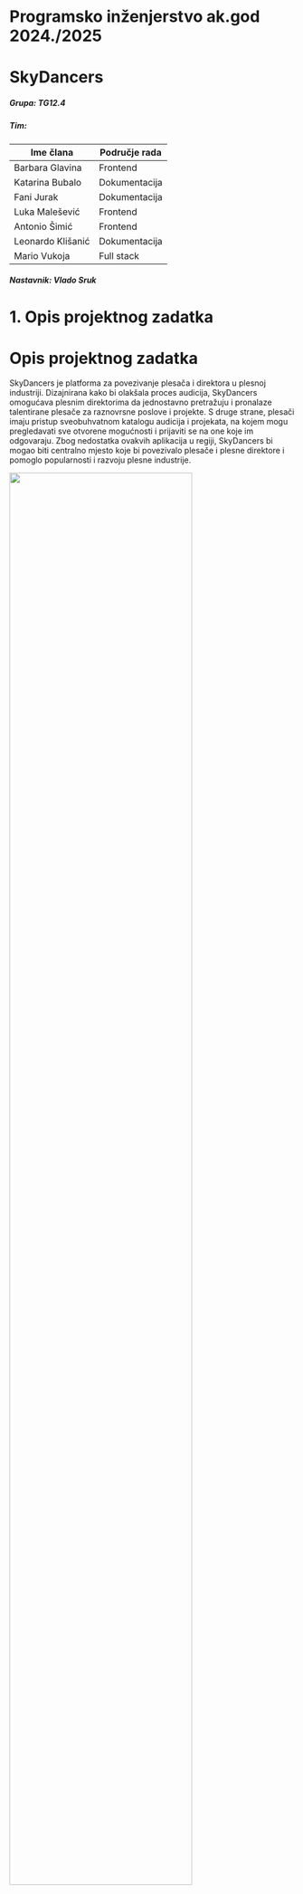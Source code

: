 # Programsko inženjerstvo ak.god 2024./2025
# SkyDancers
##### Grupa: TG12.4

##### Tim: 
| Ime člana | Područje rada | 
|----------|----------|
| Barbara Glavina | Frontend | 
| Katarina Bubalo | Dokumentacija | 
| Fani Jurak | Dokumentacija | 
| Luka Malešević | Frontend | 
| Antonio Šimić | Frontend | 
| Leonardo Klišanić | Dokumentacija | 
| Mario Vukoja | Full stack | 

##### Nastavnik: Vlado Sruk

# 1. Opis projektnog zadatka

# Opis projektnog zadatka
SkyDancers je platforma za povezivanje plesača i direktora u plesnoj industriji. Dizajnirana kako bi olakšala proces audicija, SkyDancers omogućava plesnim direktorima da jednostavno pretražuju i pronalaze talentirane plesače za raznovrsne poslove i projekte. S druge strane, plesači imaju pristup sveobuhvatnom katalogu audicija i projekata, na kojem mogu pregledavati sve otvorene mogućnosti i prijaviti se na one koje im odgovaraju. Zbog nedostatka ovakvih aplikacija u regiji, SkyDancers bi mogao biti centralno mjesto koje bi povezivalo plesače i plesne direktore i pomoglo popularnosti i razvoju plesne industrije.

<img src="https://github.com/mvukoja/SkyDancers/wiki/images/skydancers_main.png" width=80%>

## Korisnici u aplikaciji
Kao što je navedeno, korisnici u aplikaciji su:
* Plesači
  * Imaju svoje javne profile na koji mogu postaviti vlastiti portfolio koji uključuje slike ili snimke svojih nastupa. Na profilu, plesači također mogu postaviti oznake vrsta plesa u kojima su iskusni (npr. tango, valcer, jazz, breakdance…), te postaviti osnovne informacije: lokacija (grad, država), dob i spol. 
  * Mogu pretraživati objavljene audicije po filtrima: vrijeme, plaća, lokacija, vrsta plesa.
  * Mogu se prijaviti na odabranu audiciju.
* Plesni direktori
  * Na platformi objavljuju audicije. 
  * Imaju javne profile s portfolijom snimki i slika svojih projekata i poslova.
  * Mogu koristiti tražilicu za pretraživanje plesača korištenjem različitih filtera poput dobi, spola i vrsti plesa.
* Administratori
  * Postavljaju cijenu članstva, te upravljaju korisnicima.

## Korištenje platforme
Za korištenje platforme potrebno je registrirati se kao plesač ili plesni direktor. Plesači koriste aplikaciju besplatno, dok plesni direktori plaćaju godišnju članarinu za korištenje platforme što mogu napraviti plaćanjem kreditnim karticama korištenjem vanjskog servisa.

Korištenje SkyDancers platforme je jednostavno. Plesači započinju tako što kreiraju svoj profil, gdje mogu unijeti sve relevantne informacije o sebi – uključujući plesni stil, razinu iskustva, specifične vještine, videozapise i slike koji prikazuju njihov talent i audicije na kojima su nastupali. Platforma također omogućava plesačima da navedu svoje preferencije za projekte, područja i lokacije na kojima žele raditi i vrste angažmana koji ih najviše zanimaju. Kada profil bude postavljen, plesači mogu pregledavati otvorene audicije i projekte pomoću filtera, kao što su stil plesa, lokacija ili vrsta angažmana. Plesači se na audicije prijavljuju direktno putem platforme, čime njihova prijava odmah postaje dostupna odgovarajućim plesnim direktorima. Korištenje platforme za plesače je besplatno.

Plesni direktori započinju korištenje platforme kreiranjem projektnog opisa za angažman ili audiciju koju nude. U okviru projektnog opisa, direktori mogu specificirati detalje poput zahtijevanih plesnih stilova, tehničkih vještina, nivoa iskustva, trajanja projekta i lokacije. Nakon što se oglas objavi, plesači se mogu prijavljivati, a direktor ima pregledan prikaz svih prijava i profila plesača koji su pokazali interes. Direktori također imaju mogućnost korištenja dodatnih filtera i pretraživača kako bi pronašli plesače koji najviše odgovaraju specifičnim potrebama projekta. Korištenje platforme za plesne direktore bi se plaćalo godišnjom članarinom.

## Komunikacija između korisnika
U platformi je omogućena opcija komunikacije između svih korisnika. Plesači se mogu javljati drugim plesačima putem razmjene poruka (čavrljanjem). 
Plesači i direktori, mogu putem platforme komunicirati i dogovoriti detalje audicija, eventualnih proba ili daljnjih koraka u procesu zapošljavanja. SkyDancers time olakšava i ubrzava sve faze od prvotne prijave do konačnog nastupa, čineći cjelokupan proces jednostavnijim i bržim za sve uključene. Plesni direktori mogu također plesačima direktno slati ponude za poslove (neovisno o audicijama).

## Opseg projekta
* Osnovna funkcionalnost platforme
  * Registracija i prijava korisnika
    * Korisnici se mogu registrirati koristeći google račun.
    * Autentifikacija i sigurnost korisničkih računa.
  * Profili
    * Plesači imaju mogućnost unosa osobnih podataka, iskustva, plesnih stilova, vještina, video i foto sadržaja.
    * Plesni direktori imaju mogućnost unosa osobnih podataka, te projekata i audicija na kojima su sudjelovali.
    * Administratori imaju mogućnost upravljanja profilima primjerice brisanje ili sakrivanje.
  * Kreiranje audicija
    * Plesni direktori mogu objavljivati nove audicije ili projekte s detaljnim opisima i preferencama.
  * Pretraživanje audicija
    * Plesači mogu pretraživati audicije koristeći različite filtere poput stila plesa, razine iskustva, lokacije.
  * Komunikacija
    * Svaki korisnik imaj mogućnost komuniciranja sa svim ostalim korisnicima.
* Napredne funkcionalnosti platforme
  * Servis za plaćanje
    * Platforma će integrirati vanjski servis za plaćanje.
  * Servis za prijavu i registraciju
    * Platforma će integrirati vanjski servis za registraciju i prijavu korisnika. 

## Slična rješenja
Jedno slično rješenje je aplikacija DancePlug u kojoj korisnici mogu isto objavljivati audicije i prijavljivati se na njih.
Sličnosti:
* DancePlug aplikacije i naše su to što korisnici mogu objavljivati audicije i prijavljivati se na njih.
* Aplikacija ima mogućnost pretplate.

Razlike:
* Bilo koji neregistrirani korisnik može objaviti audiciju sa svim potrebnim podacima.
* Aplikacija nudi online tečajeve plesa.
* Korisnici koji se hoće prijaviti imaju sedam dana besplatnog korištenja aplikacije, a zatim moraju odabrati neku od opcija plaćanja.
* Aplikacija nema implementiranu komunikaciju između korisnika, nego se korisnici javljaju na kontakt ostavljen u opisu audicije.
* Aplikacija ima novosti i članke.

<div id="dancePlug" width="100%" style="display: flex; justify-content:center;">
    <img src="https://github.com/mvukoja/SkyDancers/wiki/images/dancePlug_example1.png" alt="dancePlug image example 1" width="40%" style="display: inline; margin-right: 40px">
    <img src="https://github.com/mvukoja/SkyDancers/wiki/images/dancePlug_example2.png" alt="dancePlug image example 2" width="40%" style="display: inline">
</div>

## Moguće nadogradnje
* "Native" aplikacija
  * Platforma bi se mogla postaviti i na mobilne uređaje, te bi bila još dostupnija korisnicima.
* Edukativni sadržaj
  * Platforma bi se mogla proširiti edukativni sadržajem na kojem bi se moglo učiti plesati. Jedan dio sadržaja bi mogao biti besplatan da korisnici vide sviđa li im se sadržaj, a onda bi dio sadržaja bio na plaćanje ako se korisnicima sadržaj svidi.
* Mentorstvo i privatni treninzi
  * Aplikacija bi mogla dodati još jednu vrstu korisnika "mentor" ili proširiti mogućnost plesača. Mentor bi mogao organizirati privatne treninge uživo ili online. Mentor bi također mogao davati savjete za razvoj plesača.

# 2. Analiza zahtjeva

# Funkcionalni zahtjevi

| ID zahtjeva | Opis                                                                                                                                                                        | Prioritet | Izvor                          | Kriteriji prihvaćanja                                                                           |
| ----------- | --------------------------------------------------------------------------------------------------------------------------------------------------------------------------- | --------- | ------------------------------ | ----------------------------------------------------------------------------------------------- |
| F-1         | Aplikacija omogućuje registraciju korisnika kao plesača ili plesnih direktora                                                                                               | Visok     | Zahtjev dionika                | Korisnik se može registrirati e-mailom, primiti e-mail za potvrdu i uspješno se prijaviti.      |
| F-2         | Prilikom registracije, plesači se registriraju besplatno, a plesni direktori uz plaćanje godišnje članarine nakon ispunjavanja osobnih podataka                             | Srednji   | Zahtjev dionika                | Plesni direktori mogu preko servisa za plaćanje platiti članarinu.                              |
| F-2.1       | Aplikacija omogućuje plaćanje članarine plesnim direktorima putem vanjskog servisa za plaćanje                                                                              | Srednji   | Postojeći sustav               | Plesni direktori mogu dobiti potvrdu o plaćanju.                                                |
| F-3         | Aplikacija omogućuje plesnim direktorima objavljivanje audicija, s detaljima poput vremena, lokacije, opisa posla, vrsta traženih plesača, broja otvorenih pozicija i plaće | Visok     | Dokument zahtjeva              | Plesni direktori mogu ispuniti formu sa svim navedenim uvjetima.                                |
| F-4         | Plesni direktori moraju moći pretraživati plesače koristeći filtre poput dobi, spola, vrste plesa.                                                                          | Visok     | Povratne informacije korisnika | Plesni direktori pomoću filtera vide odgovarajuće plesače koji zadovoljavaju uvjete.            |
| F-5         | Plesači moraju moći pretraživati dostupne audicije pomoću filtara kao što su vrijeme, plaća, lokacija i vrsta plesa.                                                        | Srednji   | Dokument zahtjeva              | Plesači pomoću filtera vide odgovarajuće audicije koje zadovoljavaju uvjete.                    |
| F-6         | Plesači moraju moći prijaviti se na odabrane audicije izravno putem aplikacije.                                                                                             | Visok     | Dokument zahtjeva              | Plesači mogu pogledati jesu li uspješno prijavljeni na audiciju.                                |
| F-7         | Plesači moraju moći kreirati javni profil s osnovnim podacima (ime, prezime, lokacija, dob, spol, vještine) te portfolio koji uključuje slike ili snimke nastupa           | Visok     | Dokument zahtjeva              | Plesači mogu vidjeti podatke na svome profilu.                                                  |
| F-8         | Plesni direktori moraju moći kreirati javni profil s osnovnim podacima (ime, prezime, adresa, kontakt informacije) te portfolio svojih projekata i poslova.                 | Visok     | Dokument zahtjeva              | Plesni direktori mogu vidjeti podatke na svome profilu.                                         |
| F-9         | Plesni direktori moraju imati mogućnost slanja izravnih ponuda za poslove plesačima, neovisno o audicijama.                                                                 | Srednji   | Dokument zahtjeva              | Plesači primaju ponudu na svojoj aplikaciji, dok plesni direktori vide potvrdu o primitku.      |
| F-10        | Aplikacija mora integrirati postojeći sustav za razmjenu poruka (npr. FreeChat) kako bi omogućila komunikaciju među korisnicima.                                            | Visok     | Dokument zahtjeva              | Korisnici vide poruke koje su poslali ili koje su primili.                                      |
| F-10.1      | Aplikacija mora omogućiti plesačima razmjenu poruka (čavrljanje) za komunikaciju.                                                                                           | Visok     | Zahtjev dionika                | Plesači vide poruke koje su poslali ili koje su im poslane.                                     |
| F-10.2      | Aplikacija mora omogućiti plesačima javljanje plesnim direktorima preko poruka za više informacija o audiciji                                                               | Visok     | Dokument zahtjeva              | Plesači vide poruke koje su poslali.                                                            |
| F-11        | Plesači moraju imati mogućnost postaviti svoj profil kao "neaktivan" na određeno razdoblje, tijekom kojeg drugi korisnici ne mogu komunicirati s njima.                     | Srednji   | Dokument zahtjeva              | Plesači primaju obavijest koja potvrđuje da neće više primati poruke od drugih korisnika.       |
| F-12        | Administratori sustava moraju imati mogućnost upravljanja korisničkim profilima plesača i plesnih direktora.                                                                | Visok     | Dokument zahtjeva              | Administratori mogu raditi određene akcije na korisničkim profilima (brisanje, uređivanje, ...) |
| F-13        | Administratori moraju moći postaviti iznos godišnje članarine za plesne direktore.                                                                                          | Srednji   | Dokument zahtjeva              | Administratori dobivaju potvrdu o promjeni ili postavljanju članarine.                          |
| F-14        | Svaka audicija mora jasno prikazivati rok prijave za plesače, koji mora biti vidljiv na stranici audicije.                                                                  | Visok     | Dokument zahtjeva              | Korisnici koji kliknu na audiciju mogu vidjeti sve detalje o audiciji.                          |
| F-15        | Plesni direktori moraju imati mogućnost pregledavanja statistika prijava na audicije, uključujući broj prijavljenih plesača, vrste plesa i status prijava.                  | Srednji   | Dokument zahtjeva              | Plesni direktori dobivaju vizualnu reprezentaciju statistika.                                    |
| F-16        | Aplikacija mora omogućiti slanje notifikacija plesačima o novim audicijama na temelju njihovih preferencija (filtri poput vrste plesa, lokacije).                           | Niski     | Dokument zahtjeva              | Plesači dobivaju periodične prijedloge o novim audicijama.                                      |
| F-17        | Aplikacija mora omogućiti korisnicima promjenu lozinke i oporavak lozinke putem e-mail adrese.                                                                              | Visok     | Povratne informacije korisnika | Korisnik na e-mail prima link za promjenu lozinke i može ju promijeniti.                        |
| F-18        | Aplikacija mora omogućiti plesnim direktorima arhiviranje starih audicija i pregled arhiviranih podataka.                                                                   | Srednji   | Dokument zahtjeva              | Plesni direktori mogu u povijesti vidjeti održane audicije i podatke.                           |
| F-19        | Aplikacija mora omogućiti korisnicima upravljanje svojim profilom, uključujući promjenu osnovnih podataka, dodavanje portfolia i ažuriranje statusa (aktivan/neaktivan).    | Visok     | Dokument zahtjeva              | Korisnik može promijeniti podatke o sebi.                                                       |

<br>

# Ostali zahtjevi
| ID zahtjeva | Opis                                                                                                                                                      | Prioritet |
| ----------- | --------------------------------------------------------------------------------------------------------------------------------------------------------- | --------- |
| NF-1        | Aplikacija mora osigurati da su svi podaci korisnika zaštićeni.                                                                                           | Visok     |
| NF-2        | Aplikacija mora biti optimizirana kako bi podržala istovremeni rad par tisuća korisnika bez smanjenja performansi (čekanja na odgovor više od 1 sekunde). | Visok     |
| NF-2.1      | Aplikacija mora biti skalabilna kako bi podržala rast baze korisnika i broj audicija bez utjecaja na stabilnost sustava (preko 1000 korisnika).           | Srednji   |
| NF-3        | Aplikacija mora biti u potpunosti responzivna i funkcionalna na različitim uređajima.                                                                       | Visok     |

<br>

# Dionici
> 1. Plesni direktori
> 2. Plesači
> 3. Administratori
> 4. Razvojni tim

Aktori i njihovi funkcionalni zahtjevi:
* Plesni direktor (sudionik) može:
    * registrirati se u aplikaciju (F-1)
    * platiti godišnju članarinu (F-2) 
      * koristiti vanjski servis za plaćanje(F-2.1) 
    * objavljivati audicije (F-3)  
    * pretraživati plesače pomoću filtara (F-4)
    * kreirati javni profil s osnovnim podacima (F-8)
    * slati izravne ponude plesačima (F-9)
    * razmjenjivati poruke s plesačima (F-10.2)
    * pregledavati statistike prijava na audicije (F-15)
    * promijeniti lozinku (F-17)
    * arhiviranje i pregled starih audicija (F-18)
    * upravljati svojim profilom (F-19)

* Plesač (sudionik) može:
    * registrirati se u aplikaciju (F-1)
    * besplatno koristiti aplikaciju (F-2)
    * pretraživati audicije pomoću filtara (F-5)
    * prijaviti se na određene audicije (F-6)
    * kreirati javni profil s osnovnim podacima (F-7)
    * razmjenjivati poruke s ostalim korisnicima (F-10)
      * razmjenjivati poruke s drugim plesačima (F-10.1)
      * javiti se plesnim direktorima za informacije o audiciji (F-10.2)
    * postaviti profil kao neaktivan (F-11)
    * primati notifikacije o novim audicijama (F-16)
    * promijeniti lozinku (F-17)
    * upravljati svojim profilom (F-19)

* Administrator (inicijator) može:
  * upravljati korisničkim profilima (F-12)
  * postaviti iznos godišnje članarine plesnim direktorima (F-13)

# 3. Specifikacija zahtjeva sustava

# Obrasci uporabe

## Opis obrazaca uporabe

### UC 1 - Registracija korisnika
* Glavni sudionik: Neprijavljeni korisnik
* Cilj: stvoriti korisnički račun
* Sudionici: Baza podataka
* Preduvjet: ako je odabrana izrada računa za plesnog direktora, plaćanje godišnje članarine
* Opis osnovnog tijeka:

> 1. Korisnik odabire opciju za registraciju
> 2. Odabir plesnog direktora ili plesača (F-1)
> 3. Korisnik unosi potrebne korisničke podatke (F-2, F-7, F-8)
> 4. Korisnik je uspješno registriran

* Opis mogućih odstupanja:
> 3. Odabir postojećeg korisničkog imena i/ili e-maila, unos korisničkog podatka u nedozvoljenom formatu ili unos neispravnog e-maila - sustav obavještava korisnika o neuspješnoj registraciji i vraća ga na stranicu za registraciju, gdje korisnik mijenja potrebne podatke ili odustaje od registracije
> 3. Odabran plesni direktor, a nije plaćena godišnja članarina - sustav obavještava korisnika o neuspješnoj registraciji i vraća ga na stranicu za plaćanje članarine


### UC 2 - Prijava korisnika
* Glavni sudionik: Neprijavljeni korisnik
* Cilj: Prijava u sustav
* Sudionici: Baza podataka
* Preduvjet: Registracija korisnika
* Opis osnovnog tijeka:

> 1. Korisnik odabire opciju za prijavu u sustav
> 2. Korisnik unosi korisničko ime i lozinku
> 3. Korisnik se uspješno prijavljuje i dobiva pristup sustavu

* Opis mogućih odstupanja:
> 2. Neispravno korisničko ime i/ili lozinka - sustav obavještava korisnika o neuspješnoj prijavi, korisnik ponovo unosi podatke (ako je samo lozinka kriva moguć njen oporavak putem e-mail adrese) ili odustaje od prijave

### UC 3 - Plaćanje godišnje članarine za plesne direktore
* Glavni sudionik: Neprijavljeni korisnik
* Cilj: Prijava u sustav
* Sudionici: Baza podataka, Vanjski servis za plaćanje 
* Preduvjet: Odabrana opcija plesnog direktora i ispunjen obrazac za registraciju
* Opis osnovnog tijeka:

> 1. Korisnik preusmjeren na stranicu vanjskog servisa za plaćanje (F-2.1)
> 2. Korisnik uspješno platio

* Opis mogućih odstupanja:
> 2. Neispravna uplata  - vraćanje na stranicu vanjskog servisa ili odustajanje od uplate

### UC 4 - Objava audicije
* Glavni sudionik: Plesni direktor
* Cilj: Objava nove audicije s detaljima poput vremena, lokacije, opisa posla, vrsta traženih plesača, broja otvorenih pozicija i plaće
* Sudionici: Baza podataka
* Preduvjet: -
* Opis osnovnog tijeka:

> 1. Plesni direktor odabire opciju za objavu nove audicije
> 2. Plesni direktor unosi sve podatke o audiciji u obrascu (F-3, F-14)
> 3. Uspješno objavljena audicija

* Opis mogućih odstupanja:
> 2. Neispravno uneseni podaci/nije unesen rok prijave za plesače - ponovno unošenje podataka ili odustajanje

### UC 5 - Pretraživanje plesača
* Glavni sudionik: Plesni direktor
* Cilj: Pretraživanje plesača koristeći filtre poput dobi, spola, vrste plesa
* Sudionici: Baza podataka
* Preduvjet: -
* Opis osnovnog tijeka:

> 1. Plesni direktor odabire opciju za pretraživanje plesača
> 2. Plesni direktor unosi filtre prema kojima želi pretraživati (F-4)
> 3. Sustav mu vraća listu plesača koji zadovoljavaju kriterije

### UC 6 - Pretraživanje dostupnih audicija
* Glavni sudionik: Plesač
* Cilj: Pretraživanje dostupnih audicija koristeći filtre poput vrijeme, plaća, lokacija i vrsta plesa
* Sudionici: Baza podataka
* Preduvjet: -
* Opis osnovnog tijeka:

> 1. Plesač odabire opciju za pretraživanje dostupnih audicija
> 2. Plesač unosi filtre prema kojima želi pretraživati
> 3. Sustav mu vraća listu dostupnih audicija koji zadovoljavaju kriterije

### UC 7 - Izravna prijava na audicije
* Glavni sudionik: Plesač
* Cilj: Prijava na odabrane audicije izravno putem aplikacije
* Sudionici: Baza podataka
* Preduvjet: -
* Opis osnovnog tijeka:

> 1. Plesač odabire audiciju
> 2. Plesač odabire opciju za prijavu na odabranu audiciju (F-6)
> 3. Sustav mu vraća poruku o uspješnoj prijavi

### UC 8 - Slanje poruka
* Glavni sudionik: Plesač/Plesni direktor
* Cilj: Poslati poruku pomoću postojećeg sustava za razmjenu poruka
* Sudionici: Baza podataka, FreeChat
* Preduvjet: -
* Opis osnovnog tijeka:

> 1. Korisnik odabire osobu kojoj želi poslati poruku
> 2. Korisnik napiše sadržaj poruke te stisne gumb za slanje
> 3. Sustav tu poruku prosljeđuje vanjskom sustavu za razmjenu poruka koji ju prosljeđuje primatelju poruke (F-10)
> 4. Korisnik vidi poruku koju je poslao 

### UC 9 - Primanje poruka
* Glavni sudionik: Plesač/Plesni direktor
* Cilj: Primiti poruku pomoću postojećeg sustava za razmjenu poruka (F-10)
* Sudionici: Baza podataka, FreeChat
* Preduvjet: -
* Opis osnovnog tijeka:

> 1. Korisnik dobiva obavijest o primljenoj poruci te ju može pregledati



### UC 10 - Upravljanje korisničkim profilima
* Glavni sudionik: Administrator
* Cilj: Administratori mogu raditi određene akcije na profilima plesača i plesnih direktora (brisanje, sakrivanje, ...)
* Sudionici: Baza podataka
* Preduvjet: -
* Opis osnovnog tijeka:

> 1. Administrator odabire opciju za uređivanje korisničkih profila
> 2. Administratoru je omogućeno uređivanje korisničkih profila

### UC 11 - Promjena iznosa godišnje članarine
* Glavni sudionik: Administrator
* Cilj: Postavljanje iznosa godišnje članarine za plesne direktore
* Sudionici: Baza podataka
* Preduvjet: -
* Opis osnovnog tijeka:

> 1. Administrator odabire opciju za uređivanje iznosa godišnje članarine
> 2. Administrator odabir novi iznos
> 3. Administrator dobiva potvrdu o promjeni ili postavljanju članarine (F-13)

### UC 12 - Pregledavanje statistika
* Glavni sudionik: Plesni direktor
* Cilj: Plesni direktori imaju mogućnost pregledavanja statistika prijava na audicije, uključujući broj prijavljenih plesača, vrste plesa i status prijava
* Sudionici: Baza podataka
* Preduvjet: -
* Opis osnovnog tijeka:

> 1. Plesni direktor odabire opciju za pregled statistika
> 2. Plesni direktor dobiva vizualno reprezentaciju statistika (F-15)

### UC 13 - Slanje obavijesti plesačima o novim audicijama
* Glavni sudionik: Plesač
* Cilj: Aplikacija šalje notifikacije plesačima o novim audicijama na temelju njihovih preferencija (filtri poput vrste plesa, lokacije)
* Sudionici: Baza podataka
* Preduvjet: -
* Opis osnovnog tijeka:

> 1. Sustav šalje plesaču obavijest o novim audicijama (F-16)

### UC 14 - Oporavak lozinke putem e-mail adrese
* Glavni sudionik: Neprijavljeni korisnik
* Cilj: 
* Sudionici: Baza podataka
* Preduvjet: -
* Opis osnovnog tijeka: 

> 1. Korisnik odabire opciju za oporavak lozinke
> 2. Korisnik upisuje e-mail adresu
> 3. Sustav šalje lozinku na e-mail adresu (F-17)

### UC 15 - Pregled arhiviranih audicija
* Glavni sudionik: Plesni direktor
* Cilj: Plesni direktori mogu u povijesti vidjeti održane audicije i podatke
* Sudionici: Baza podataka
* Preduvjet: -
* Opis osnovnog tijeka: 

> 1. Plesni direktor odabire opciju za pregled arhiviranih audicija
> 2. Sustav omogućuje plesnom direktoru pregled arhive audicija

### UC 16 - Upravljanje profilom i uređivanje podataka
* Glavni sudionik: Plesač/Plesni direktor
* Cilj: Omogućiti upravljanje profilom, uključujući promjenu osobnih podataka, dodavanje portfolia i ažuriranje statusa (aktivan/neaktivan)
* Sudionici: Baza podataka
* Preduvjet: -
* Opis osnovnog tijeka:

> 1. Korisnik odabire opciju za uređivanje profila
> 2. Korisnik radi promjene u postavkama profila i podacima
> 3. Korisnik pohranjuje promjene (F-11, F-19)

<br>

## 1. Visokorazinski dijagram obrazaca uporabe cijelog sustava

**Visokorazinski dijagram cijelokupnog sustava**
![](https://github.com/mvukoja/SkyDancers/raw/astah/Sve%20funcionalnosti.png)

<br>

## 2. dijagram obrazaca uporabe za ključne funkcionalnosti

**Dijagram obrazaca uporabe za prijavu i registraciju korisnika u sustav**
![](https://github.com/mvukoja/SkyDancers/raw/astah/Prijava%20i%20registracija%20korisnika.png)

<br>

## 3. dijagram obrazaca uporabe za korisničke role
 **Dijagram obrazaca uporabe za plesača**

![](https://github.com/mvukoja/SkyDancers/raw/astah/Funkcionalnosti%20plesa%C4%8Da.png)

<br>

 **Dijagram obrazaca uporabe za plesnog direktora**

![](https://github.com/mvukoja/SkyDancers/raw/astah/Funkcionalnosti%20plesnih%20direktora.png)

<br>

**Dijagram obrazaca uporabe za administratora**

![](https://github.com/mvukoja/SkyDancers/raw/astah/Funkcionalnosti%20admina.png)

<br>

## 4. dijagram obrazaca uporabe za osnovne poslovne procese

![](https://github.com/mvukoja/SkyDancers/raw/astah/Osnovni%20poslovni%20procesi.png)

<br>

## 5. dijagram obrazaca uporabe za kritične sustave i integracije

![](https://github.com/mvukoja/SkyDancers/raw/astah/Razmjena%20poruka%20pomo%C4%87u%20vanjskog%20servisa.png)

<br>


# Sekvencijski dijagrami

**UC1, UC2 Prijava i registracija korisnika u sustav**

![](https://github.com/mvukoja/SkyDancers/raw/astah/prijavaIreg.png)
Ako je odabrana prijava, korisnik unosi svoje podatke (korisničko ime i lozinku) te pritišće gumb za prijavu. Taj zahtjev obrađuje server web aplikacije, tako da šalje zahtjev prema bazi podataka. Ako je baza podataka našla odgovarajućeg korisnika odobrava mu prijavu, inače ispisuje poruku o nepostojećem korisniku.
Ako je odabrana registracija, korisnik unosi korisničko ime, lozinku i osobne podatke. Radi se validaciju te provjera postoji li već taj profil, ako je sve u redu korisnik se registrira te podaci spremaju u bazu.

**UC6, UC7 Pretraživanje audicija pomoću filtera i izravna prijava na audiciju**
![](https://github.com/mvukoja/SkyDancers/raw/astah/Pretra%C5%BEivanjeIPrijava.png)
Korisnik(plesač) unosi filtere prema kojim želi pretražiti audicije. Web aplikacija od baze traži sve audicije pa ih filtrira prema zahtjevu korisnika te prikazuje. Korisnik se može izravno prijaviti, prijava se sprema u bazu.

**UC8 Slanje poruka**
![](https://github.com/mvukoja/SkyDancers/raw/astah/sekSlanjePoruka.png)
Korisnik šalje zahtjev za slanjem poruke i njen sadržaj. Web aplikacija taj zahtjev prosljeđuje vanjskom servisu (FreeChat) koji ga obrađuje i vraća aplikaciji potvrdu da je poruka poslana. U slučaju greške pri obradi, korisniku se ispisuje poruka o grešci.

**UC4 Objava audicije**
![](https://github.com/mvukoja/SkyDancers/raw/astah/sekObjavaAudicije.png)
Korisnik(plesni direktor) ispunjava obrazac sa svim detaljima audicije, oni se validiraju te ako su ispravni pohranjuju u bazu podataka i objavljuju. U slučaju neispravnosti podataka ispisuje se poruka o grešci.

<br>

# Provjera uključenosti ključnih funkcionalnosti u obrasce uporabe

| ID obrasca | Naziv obrasca                                   | Funkcionalni zahtjevi koje obuhvaća |
| ---------- | ----------------------------------------------- | ----------------------------------- |
| UC1        | Registracija korisnika                          | F-1, F-2, F-7, F-8                  |
| UC2        | Prijava korisnika                               | F-1                                 |
| UC3        | Plaćanje godišnje članarine za plesne direktore | F-2.1                               |
| UC4        | Objava audicije                                 | F-3, F-14                           |
| UC5        | Pretraživanje plesača                           | F-4                                 |
| UC6        | Pretraživanje dostupnih audicija                | F-5                                 |
| UC7        | Izravna prijava na audicije                     | F-6                                 |
| UC8        | Slanje poruka                                   | F-10, F-9                           |
| UC9        | Primanje poruka                                 | F-10                                |
| UC10       | Upravljanje korisničkim profilima               | F-12                                |
| UC11       | Promjena iznosa godišnje članarine              | F-13                                |
| UC12       | Pregledavanje statistika                        | F-15                                |
| UC13       | Slanje obavijesti plesačima o novim audicijama  | F-16                                |
| UC14       | Oporavak lozinke putem e-mail adrese            | F-17                                |
| UC15       | Pregled arhiviranih audicija                    | F-18                                |
| UC16       | Upravljanje profilom i uređivanje podataka      | F-11, F-19                          |

# 4. Arhitektura i dizajn sustava

# Arhitektura sustava
## Opis arhitekture
### Stil arhitekture
Stil arhitekture kojeg će aplikacija slijediti je klijent-poslužitelj. Zbog jednostavnosti aplikacije je ovaj stil najprikladniji. Tim odabirom smo također osigurali da će nam testiranje aplikacije biti jednostavnije nego da smo se odlučili za neku kompliciraniji stil arhitekture. Testiranje aplikacije je vrlo bitna komponenta koja može znatno ubrzati razvoj. Također aplikacija ne treba biti jako skalabilna zbog toga što nije za širu javnost, nego za plesače i plesne direktore.

### Podsustavi

* Frontend
  * **Web preglednik** je softverski alat koji omogućuje korisnicima pristup i pregledavanje sadržaja na internetu. On prevodi kodove (HTML, CSS, JavaScript) i prikazuje stranicu u razumljivom i preglednom obliku. Kada korisnik zatraži web stranicu, preglednik prikupi datoteke sa odredišnog servera kojemu je poslao zahtjev. Web preglednici postoje na raznim uređajima (računala, tableti, mobiteli, pametni televizori, ...).

  * Za klijentski dio aplikacije (frontend) koristimo React.js. React.js je JavaScript biblioteka za izradu web aplikacija. Jedan je od najpopularnijih alata za izgradnju modernih web aplikacija te idealan za projekte koji zahtijevaju dinamičnost, responzivnost i visoku interaktivnost. Pomoću React.js-a ćemo dobiti dinamično i responzivno korisničko sučelje koje će olakšati i ubrzati razvoj u odnosu na pisanje direktno u JavaScriptu. Razvojno okruženje je Visual Studio Code.

* Backend
  * **Web poslužitelj** omogućava komunikaciju klijenta s aplikacijom. Za komunikaciju se najčešće koristi protokol HTTP i HTTPS. On dobiva zahtjeve od web preglednika, parsira ih i šalje podatke nazad u odgovarajućem formatu. Zbog velikog internetskog prometa koji u današnje vrijeme nije neobičan, poslužitelji moraju biti skalabilni i imati veliku propusnost da bi bili pouzdani i da bi podržavali korisničke zahtjeve.

  * **Web aplikacija** koristi se putem internetskog preglednika i radi na web poslužitelju, a ne na korisničkom računalu. Njima se pristupa online. Web aplikacija obrađuje zahtjeve i komunicira s bazom podataka te korisniku vraća odgovor u obliku HTML dokumenta i ostalih formata koje web preglednik prevodi.

  * Za serverski dio aplikacije (backend) koristimo programski jezik Java i Spring Boot programski okvir (framework). Spring Boot omogućava izradu lako održivih web aplikacija, bez kompleksnosti ručne konfiguracije koja se obično povezuje s Java projektima. Radno okruženje za backend je Eclipse IDE.

### Spremište podataka
**Baza podataka** je spremište za podatke od web aplikacije i jako važna komponenta sustava jer može čuvati vrlo osjetljive i bitne podatke i informacije. Koristi se za spremanje i dohvaćanje informacija iz web aplikacije. Baza mora biti otporna na greške, prekide i razne fizičke nepogode koje su neizbježne. Ovisno o važnosti informacija, za bazu se mora dobro odabrati razina tolerancije grešaka koje utječu na sigurnost i integritet podataka (RAID razine).

Za bazu podataka koristimo PostgreSQL s kojom ćemo komunicirati putem Klijent-Server modela. Baza će biti relacijskog tipa. PostgreSQL je globalno popularna tehnologija koju koriste velike i profitabilne kompanije (Apple, Reddit, Spotify, ...). Razvojno okruženje je PgAdmin.

### Mrežni protokoli
Za komunikaciju između podsustava koristimo HTTPS protokol kojim šaljemo HTML i JSON podatke.

### Sklopovskoprogramski zahtjevi
Aplikacija će biti napravljena za web preglednike, pa će je trebati uskladiti s većinom preglednika koje korisnici mogu koristiti. To znači da će morati raditi i na starijim verzijama preglednika bez problema prikazivanja elemenata i kompatibilnosti.

<br>

## Obrazloženje odabira arhitekture
* Kao što je već rečeno, odabrana je arhitektura klijent-poslužitelj zbog jednostavnosti. Klijent-poslužitelj arhitektura nam također pomaže u visokoj koheziji jer su glavne komponente jasno povezane. Tako smo osigurali da je struktura projekta pregledna i aplikacija jednostavna za testirati jer je to bitan aspekt razvoja. Drugi razlog je to što se na aplikaciju mogu nadodati nove mogućnosti i kasnije po potrebi se može promijeniti u neku kompleksniju i skalabilniju arhitekturu.

<br>

## Organizacija sustava na visokoj razini
* Klijent poslužitelj - Sloj koji vidi korisnik (frontend) komunicira sa slojem koji upravlja zahtjevima i podacima (backend i baza podataka).
* Baza podataka - Koristimo relacijsku bazu podataka i ona će imati informacije o korisnicima, audicijama i projektima.
* Grafičko sučelje - Platforma će biti napravljena za web preglednike, a s poslužiteljem će komunicirati pomoću HTTP protokola.

<br>

## Organizacija aplikacije
### Frontend
* Frontend sloj prenosi informacije između korisnika i backenda pomoću klijent-server arhitekture. On je također bitan jer je odgovoran za izgled i responzivnost aplikacije. Dizajn frontenda (UI) i korisničkog iskustva (UX) može značajno utjecati na uspjeh aplikacije. Zato je bitno da on bude lijep, jednostavan i intuitivan za korištenje.


### Backend
* Backend sloj aplikacije se brine o slanju i primanju podataka i zahtjeva od frontend sloja, te slanja i primanja podataka i upita od baze podataka. Bitno je da je backend sloj bude siguran i otporan na različite greške.

<br>

<img src="https://github.com/mvukoja/SkyDancers/wiki/images/client-server-architecture_edit.png" width=100%>

<br><br>

# Baza podataka

Za našu web stranicu koristit ćemo relacijsku bazu podataka PostgreSQL. Baza podataka sastoji se od relacija koje su definirane svojim imenom i skupom atributa. Zadaća baze podataka je brza i jednostavna pohrana, izmjena i dohvat podataka za daljnju obradu.
Baza podataka ove aplikacije sastoji se od sljedećih tablica:
* Users
* Usertype
* Dancer
* Director
* Admin
* Dance
* Dancer_dance
* Audition
* Audition_application
* Audition_dance
* Direct_offer
* Portfolio
* Portfolio_photos
* Portfolio_videos
* Payment
* Forgotpassword

<br>

## Opis tablica

### Users
* **Users** sadrži informacije o korisniku aplikacije. Sadrži atribute: age, confirmed, finishedoauth, id, usertype_id, contact, email, gender, location, name, oauth, password, surname, username. Svaki korisnik ima točno jedan id, i id pripada samo jednom korisniku aplikacije pa je ovaj entitet u vezi _One-to-One_ s entitetima dancer, director i admin. Veza između korisnika i portfolija je _One-to_many_ ostvaruje se preko user id-a, isto vrijedi i za vezu između korisnika i poruka jer svaki korisnik može primati i slati više poruka.

> | Atribut         | Tip podatka          | Opis varijable |
> | :-------------  |:---------------------|:-----          |
> | id  | INT	                 | Jedinstveni identifikator korisnika (primarni ključ) |
> | usertype_id| INT	         | Tip korisnika (strani ključ) |
> |  username | VARCHAR(255)          | Username korisnika, ne može biti NULL |
> | name          |VARCHAR(255)           | Ime korisnika |
> | surname	  |VARCHAR(255)           | Prezime korisnika |
> | email	          | VARCHAR(255)         | Email adresa korisnika (jedinstvena) |
> | password	  | VARCHAR(255)         | Lozinka korisnika |
> | oauth | VARCHAR(255)             | Prijava preko oautha |                 
> | finishedoauth | BOOLEAN | Je li autentifikacija završena |
> | location	  |VARCHAR(255)           | Lokacija korisnika |
> | gender          | VARCHAR(255)         | Spol korisnika |
> | age	  | INT         | Godine korisnika |
> | contact | VARCHAR(255)             | Kontakt korisnika|                 
> | confirmed | BOOLEAN | Potvrda preko emaila |

### Usertype
* **Usertype** sadrži atribute: user_id, type. Ovaj entitet je u vezi _One-to-Many_ s entitetom user koja se ostvaruje preko usertype_id što je strani ključ u tablici user i primarni ključ  u tablici usertype.

> | Atribut         | Tip podatka          | Opis varijable |
> | :-------------  |:---------------------|:-----          |
> | user_id	  | INT	                 | Jedinstveni identifikator tipa korisnika (primarni ključ) |
> | type      | VARCHAR(255)         | Naziv tipa korisnika ('plesač', 'plesni direktor', 'admin') |

### Dancer
* **Dancer** sadrži atribute: id, inactive, inactiveuntil. Ovaj entitet je u vezi _One-to-One_ s entitetom user i ona se ostvaruje preko stranog ključa id koji upućuje na primarni ključ id tablice user. U vezi  _Many-to-Many_ s entitetom dance jer svaki plesač može biti stručan u više plesova, a jedna vrsta plesa može pripadati više plesača. Ta veza se implementira kroz dancer_dance. Entitet je u vezi _One-to-Many_ s entitetom audition_application.

> | Atribut         | Tip podatka          | Opis varijable |
> | :-------------  |:---------------------|:-----          |
> | id	  | INT	                 | Jedinstveni identifikator plesača (primarni ključ i strani ključ) | 
> | inactive	  | BOOLREAN             | Status profila (aktivan/neaktivan) |
> | inactiveuntil    | DATE                 | Ako je profil neaktivan, do kada |



### Director
* **Director** sadrži atribute: id, post_br, paid, subscription. Entitet je u vezi _One-to-One_ s entitetom user koja se implementira preko stranog ključa id i upućuje na primarni ključ id u tablici user. U vezi _One-to-Many_ s entitetom audition i entitetom payment.

> | Atribut         | Tip podatka          | Opis varijable |
> | :-------------  |:---------------------|:-----          |
> | id	  | INT	                 | Jedinstveni identifikator plesnog direktora (primarni ključ i strani ključ) |
> | paid	  | BOOLEAN            | Je li članstvo plaćeno |
> | subscription	  | DATE            | Do kada je članstvo aktivno |


### Admin
* **Admin** sadrži atribute: id, subscriptionprice. Ovaj entitet je u vezi _One-to-One_ s entitetom user koja se implementira preko id-a tablice user.
> | Atribut           | Tip podatka | Opis varijable                           |
> | :---------------- | :---------- | :--------------------------------------- |
> | id                | INT         | Id admina, primarni ključ i strani ključ |
> | subscriptionprice | BIGINT      | Cijena članstva                          |

### Dance
* **Dance** sadrži atribute: id, name. Entitet je u vezi _Many-to-Many_ s entitetom dancer.

> | Atribut | Tip podatka  | Opis varijable                                         |
> | :------ | :----------- | :----------------------------------------------------- |
> | id      | INT          | Jedinstveni identifikator vrste plesa (primarni ključ) |
> | name    | VARCHAR(255) | Naziv vrste plesa                                      |

### Dancer_dance
* **Dancer_dance** sadrži atribute: dance_id, dancer_id. Entitet se koristi za vezu između dancer i dancer_dance, ima strani ključ dancer_id prema tablici dancer i strani ključ dance_id prema tablici dance.

> | Atribut   | Tip podatka | Opis varijable                                 |
> | :-------- | :---------- | :--------------------------------------------- |
> | dance_id  | INT         | Jedinstveni identifikator plesa (strani ključ) |
> | dancer_id | INT         | Identifikator plesača (strani ključ)           |


### Audition
* **Audition** sadrži atribute: id, user_id, datetime, location, description, positions, wage, deadline, archived, creation, subscribed. Entitet je u vezi _Many-to-One_ s entitetom director i ostvaruje se preko id te u vezi _One-to-Many_ s entitetom audition_application.

> | Atribut     | Tip podatka  | Opis varijable                                      |
> | :---------- | :----------- | :-------------------------------------------------- |
> | id          | INT          | Jedinstveni identifikator audicije (primarni ključ) |
> | user_id     | INT          | Identifikator korisnika (strani ključ)              |
> | datetime    | TIMESTAMP    | Datum i vrijeme audicije                            |
> | location    | VARCHAR(255) | Mjesto održavanja audicije                          |
> | description | VARCHAR(255) | Opis audicije                                       |
> | positions   | INT          | Broj otvorenih pozicija                             |
> | wage        | INT          | Plaća za poziciju                                   |
> | deadline    | TIMESTAMP    | Rok prijave na audiciju                             |
> | archived    | BOOLEAN      | Je li audicija arhivirana                           |
> | creation    | TIMESTAMP    | Vrijeme kreiranja audicije                          |
> | subscribed  | INT          | Broj zauzetih pozicija                              |

### Audition_application
* **Audition_application** sadrži atribute: audition_id, dancer_id, id, datetime, status. Entitet je u vezi _Many-to-One_ s entitetom dancer i entitetom audition. Veza s entitetom dancer se ostvaruje preko dancer_id, a s entitetom audition preko audition_id.

> | Atribut     | Tip podatka  | Opis varijable                                     |
> | :---------- | :----------- | :------------------------------------------------- |
> | audition_id | INT          | Identifikator audicije (strani ključ)              |
> | dancer_id   | INT          | Identifikator plesača (strani ključ)               |
> | id          | INT          | Jedinstveni identifikator prijave (primarni ključ) |
> | datetime    | TIMESTAMP    | Datum i vrijeme prijave na audiciju                |
> | status      | VARCHAR(255) | Status prijave                                     |

### Audition_dance
* **Audition_dance** sadrži atribute: audition_id, dance_id. Ovaj entitet je u vezi _Many-to-One_ s entitetom audition jer svaka audicija može imati više vrta plesa.
> | Atribut     | Tip podatka | Opis varijable                                    |
> | :---------- | :---------- | :------------------------------------------------ |
> | audition_id | INT         | Jedinstveni identifikator audicije (strani ključ) |
> | dance_id    | INT         | Identifikator plesa (strani ključ)                |

### Direct_offer
* **Direct_offer** sadrži atribute: dancer_id, director_id, id, message, created_at, state. Entitet je u vezi _Many-to-Many_ s entitetima dancer i director.
> | Atribut     | Tip podatka  | Opis varijable                                     |
> | :---------- | :----------- | :------------------------------------------------- |
> | dancer_id   | INT          | Jedinstveni identifikator plesača (strani ključ)   |
> | director_id | INT          | Jedinstveni identifikator direktora (strani ključ) |
> | id          | INT          | Jedinstveni identifikator poruke (primarni ključ)  |
> | message     | VARCHAR(255) | Sadržaj poruke, ne može biti NULL                  |
> | created_at  | TIMESTAMP    | Datum i vrijeme slanja poruke                      |
> | state       | VARCHAR(255) | Status poruke                                      |


### Portfolio
* **Portfolio** sadrži atribute: id, user_id, description. Entitet je u vezi _Many-to-One_ s entitetom user. Veza se implementira preko stranog ključa user_id koji upućuje na primarni ključ id iz tablice user.

> | Atribut     | Tip podatka | Opis varijable                                       |
> | :---------- | :---------- | :--------------------------------------------------- |
> | id          | INT         | Jedinstveni identifikator portfolia (primarni ključ) |
> | user_id     | INT         | Korisnik kojem pripada portfolio (strani ključ)      |
> | description | TEXT        | Opis stavke u portfoliju                             |

### Portfolio_photos
* **Portfolio_photos** sadrži atribute: portfolio_id, photos. Entitet je u vezi _One-to-One_ s entitetom portfolio i ostvaruje se preko stranog ključa portfolio_id koji odgovara primarnom ključu id iz tablice portfolio.

> | Atribut      | Tip podatka  | Opis varijable                                     |
> | :----------- | :----------- | :------------------------------------------------- |
> | portfolio_id | INT          | Jedinstveni identifikator portfolia (strani ključ) |
> | photos       | VARCHAR(255) | URL slike                                          |


### Portfolio_videos
* **Portfolio_videos** sadrži atribute: portfolio_id, videos. Entitet je u vezi _One-to-One_ s entitetom portfolio i ostvaruje se preko stranog ključa portfolio_id.

> | Atribut      | Tip podatka  | Opis varijable                                     |
> | :----------- | :----------- | :------------------------------------------------- |
> | portfolio_id | INT          | Jedinstveni identifikator portfolia (strani ključ) |
> | videos       | VARCHAR(255) | URL videa                                          |


### Payment
* **Payment** sadrži atribute: id, user_id, date, amount, expiration. Entitet je u vezi _Many-to-One_ s entitetom user koja se ostvaruje preko user_id.
> | Atribut    | Tip podatka | Opis varijable                                    |
> | :--------- | :---------- | :------------------------------------------------ |
> | id         | INT         | Jedinstveni identifikator uplate (primarni ključ) |
> | user_id    | INT         | Identifikator korisnika (strani ključ)            |
> | date       | DATE        | Datum uplate                                      |
> | amount     | INT         | Iznos uplate                                      |
> | expiration | DATE        | Datum isteka članstva                             |


### Forgotpassword
* **Forgotpassword** sadrži atribute: user_id, expirdate, fpid, otp, otpverified. Ovaj entitet je u vezi _Many-to-One_ s entitetom user i ostvaruje se preko stranog ključa user_id.

> | Atribut     | Tip podatka | Opis varijable                                     |
> | :---------- | :---------- | :------------------------------------------------- |
> | user_id     | INT         | Jedinstveni identifikator korisnika (strani ključ) |
> | expirdate   | DATE        | Datum isteka koda                                  |
> | fpid        | INT         | Jedinstveni identifikator ( primarni ključ)        |
> | otp         | INT         | Kod za promjenu lozinke                            |
> | otpverified | BOOLEAN     | Kod ukucan (da/ne)                                 |

<br>

## Dijagram baze podataka

![Snimka zaslona 2025-01-21 171041](https://github.com/user-attachments/assets/540ef3a3-3e17-4ae7-a625-2b1f8ede62f1)
Relacijska shema baze podataka

<br>

# Dijagram razreda

Na prikazanim dijagramima razreda prikazana je struktura backend dijela aplikacije koja odgovara **MVC arhitekturi**. Dijagram obuhvaća ključne komponente aplikacije, uključujući kontrolere, modele i njihove međusobne odnose. Ovdje je kratak opis svakog segmenta:

### Controller razredi
- Razredi koji nasljeđuju osnovni **Controller** razred služe za obradu zahtjeva korisnika.
- **Metode** implementirane unutar tih razreda manipuliraju modelima kako bi dohvaćale, obrađivale ili vraćale tražene podatke.
- Rezultati metoda često se vraćaju u obliku lista koje sadrže objekte modela, čime se omogućava jednostavan prikaz podataka na klijentskom dijelu aplikacije.

### Model razredi
- **Modeli** predstavljaju preslikavanje (eng. *mapping*) struktura baze podataka u aplikaciju.
- Svaka klasa modela odgovara entitetu iz baze podataka, dok članovi klase (atributi) odgovaraju poljima unutar tablica baze.
- Ovi razredi omogućuju:
  - Jednostavnu interakciju s bazom podataka putem ORM alata.
  - Manipulaciju podacima kroz objekte umjesto direktnim SQL upitima.

### Povezanost
- Dijagrami razreda jasno prikazuju odnose između modela, kontrolera i baze podataka, uključujući:
  - **Nasljeđivanje** – odnos između razreda unutar hijerarhije.
  - **Asocijacije** – veze između različitih razreda.
  - **Kompoziciju i agregaciju** – gdje je to potrebno za definiranje složenijih veza.

### Ključne prednosti arhitekture
- **Modularnost** – Omogućuje jednostavno dodavanje novih funkcionalnosti bez utjecaja na postojeći kod.
- **Razdvajanje odgovornosti** – Svaki sloj ima jasno definiranu svrhu, što olakšava razumijevanje i održavanje koda.
- **Ponovna upotreba koda** – Razredi i metode mogu se koristiti u različitim dijelovima aplikacije.

Ovakva arhitektura čini aplikaciju skalabilnom, razumljivom i jednostavnom za održavanje. Za više detalja o implementaciji pojedinih razreda, pogledajte priloženi dijagram razreda.


![progiuml](https://github.com/user-attachments/assets/9a27881d-d3fb-4d96-b87d-423b87110a22)

<br>

# Dinamičko ponašanje aplikacije

## UML dijagrami stanja

- #### Dijagram stanja za pretragu i prijavu na audicije
  - Ovaj dijagram prikazuje pretragu audicija pomoću filtera i prijavu na odabrane audicije

<img src="https://github.com/mvukoja/SkyDancers/wiki/images/Dijagram_stanja_prijava_na_audicija.png">

<br>

## UML dijagrami aktivnosti

- Ovaj dijagram prikazuje objavu audicije koju obavlja plesni direktor

<img src="https://github.com/mvukoja/SkyDancers/wiki/images/Dijagram_aktivnosti_plesni_direktor.png">

# 5. Arhitektura komponenata i razmještaja

## Dijagram komponenata
- Dijagram prikazuje kako komponente komuniciraju i dijele podatke jedna sa drugom

<img src="https://github.com/mvukoja/SkyDancers/wiki/images/Dijagram_komponenti.png">

<br>

## Dijagram razmještaja
- Dijagram prikazuje kako sustav radi sa visoke razine apstrakcije

<img src="https://github.com/mvukoja/SkyDancers/wiki/images/DijagramRazmjestaja.png">

# 6. Ispitivanje programskog rješenja


# **Ispitivanje komponenti**


Cilj ispitivanja komponenti je provjera osnovnih funkcionalnosti
implementiranih u razredima sustava. Izolirali smo neke glavne komponente i proveli nekoliko testova koji obuhvaćaju ključne funkcionalnosti.


**Ispitni slučaj:testLoginNonExistentUser**
* Ulazni podaci:
Korisničko ime:"nonExistentUser"
Lozinka: "wrongPassword123"
* Očekivani rezultati: "Invalid credentials", HTTP status 200 (OK)
* Dobiven rezultat: Prolaz ispitivanja
![](https://github.com/mvukoja/SkyDancers/raw/astah/testLoginNonExistentUser.png)

**Ispitni slučaj:testRegisterSuccessful**

Provodimo testiranje registracije korisnika kroz REST API poziv prema metodi za registraciju plesača.
* Ulazni podaci:
Korisničko ime: "validUsername"
Ime: "Test"
Prezime: "User"
Email: "test.user@example.com"
Lozinka: "securePassword123"
Tip korisnika: "DANCER"
Status OAuth-a: "true"
* Očekivani rezultati: "Registration successful!", HTTP status 200 (OK)
* Dobiven rezultat: Prolaz ispitivanja

![](https://github.com/mvukoja/SkyDancers/raw/unit-tests/testRegisterSuccessful.png)

**Ispitni slučaj: testGetByUsername**

Provodimo testiranje pronalaženja korisnika na temelju korisničkog imena koristeći metodu get iz UserService. 
Ispitni slučaj:

* Ulazni podaci: 
Korisničko ime: "user123"
* Očekivani rezultati: Metoda get("user123") treba vratiti korisnika sa korisničkim imenom "user123".
* Dobiven rezultat: Prolaz ispitivanja

![](https://github.com/mvukoja/SkyDancers/raw/unit-tests/testGetByUsername1.png)
![](https://github.com/mvukoja/SkyDancers/raw/unit-tests/testGetByUsername2.png)

**Ispitni slučaj: testNonExistentFunctionality**
* Ulazni podaci: HTTP GET metoda na nepostojeći URL (/non-existent-url)
* Očekivani rezultati: HTTP status: 403 Forbidden
* Dobiven rezultat: Prolaz ispitivanja

![](https://github.com/mvukoja/SkyDancers/raw/unit-tests/testNonExistentFunctionality.png)

**Ispitni slučaji: testDancerModel, testDirectorModel**
* Ulazni podaci:
Ulazni podaci stvoreni setUp metodi, s njima želimo testirati ispravnost metoda za rad s DancerModel i DirectorModel klasama. Svi unaprijed pripremljeni podaci su ispravni.
* Očekivani rezultati: Svi podaci se poklapaju. Prolaz svih assert testova.
* Dobiven rezultat: Prolaz ispitivanja
![](https://github.com/mvukoja/SkyDancers/raw/unit-tests/testDancer-DirectorModel.png)

**Ispitni slučaj: testAuditionApplicationModel**
* Ulazni podaci:
Ulazni podaci stvoreni na početku metode. Stvorena je audicija sa svim ispravnim parametrima.
* Očekivani rezultati: Svi podaci se poklapaju. Prolaz svih assert testova.
* Dobiven rezultat: Prolaz ispitivanja
![](https://github.com/mvukoja/SkyDancers/raw/unit-tests/testAuditionApplicationModel.png)

**Ispitni slučaj: testAdminSubscriptionPrice**
* Ulazni podaci:
Stvoren novi admin i postavljena cijena na 100.
* Očekivani rezultati: Cijena je ispravno postavljena. Prolaz assert testa.
* Dobiven rezultat: Prolaz ispitivanja
![](https://github.com/mvukoja/SkyDancers/raw/unit-tests/testAdminSubscriptionPrice.png)

Testiranje s nvm test:

![](https://github.com/mvukoja/SkyDancers/raw/unit-tests/prosli-testovi.png)

# **Ispitivanje sustava** 

Ispitivanje sustava provedeno je pomoću Selenium IDE alata koji omogućava automatsko snimanje korisničkih akcija u pregledniku te njihovo ponavljanje za potrebe testiranja funkcionalnosti aplikacije. Ispitni slučajevi su dizajnirani kako bi obuhvatili tipične scenarije, kao i rubne uvjete (npr. unos neispravnih podataka), kako bi se testirala reakcija sustava na neočekivane ulaze i greške.

**Registracija plesnog direktora**

1.  **Ulazi**:

* korisničko ime ("direktor"), ime i prezime ("Ivan Horvat"), email adresa ("email@gmail.com") i lozinka ("TestTest1"), odabrana opcija "plesni direktor"

2.  **Koraci ispitivanja**:

* Otvoriti aplikaciju.
* Unijeti podatke za registraciju.
* Odabrati opciju plesnog direktora.
* Kliknuti na "Registracija".


3.  **Očekivani izlaz**:

* Uspješna registracija.

4.  **Dobiveni izlaz**:

![](https://github.com/mvukoja/SkyDancers/raw/astah/registracija-plesnih-direktora.png)

**Odjava i ponovna prijava korisnika**

1.  **Ulazi**:

* korisničko ime ("test") i lozinka ("TestTest1")


2.  **Koraci ispitivanja**:

* Otvoriti aplikaciju.
* Kliknuti na gumb za odjavu.
* Odabrati opciju plesnog direktora.
* Kliknuti na gumb za prijavu.


3.  **Očekivani izlaz**:

* Odjava iz korisničkog računa te uspješna ponovna prijava.

4.  **Dobiveni izlaz**:

![](https://github.com/mvukoja/SkyDancers/raw/astah/odjava-prijava.png)

**Uređivanje profila**

1.  **Ulaz**:

* broj godina korisnika("25")

2.  **Koraci ispitivanja**:

* Otvoriti aplikaciju.
* Kliknuti na gumb "Moj Profil".
* Kliknuti na gumb "Uredi Profil".
* Ažurirati dob (broj godina).
* Kliknuti na gumb "Spremi".


3.  **Očekivani izlaz**:

* Uspješno ažuriranje profila.

4.  **Dobiveni izlaz**:

![](https://github.com/mvukoja/SkyDancers/raw/astah/uredivanje-profila.png)

**Slanje poruke drugom korisniku**

1.  **Ulaz**:

* pretraživanje traženog korisnika (upisano samo di te odabran korisnik direktor), poslana poruka (pozdrav!)

2.  **Koraci ispitivanja**:

* Otvoriti aplikaciju.
* Kliknuti na gumb "Chat s drugim korisnicima".
* U tražilicu upisano korisničko ime osobe kojoj želimo poslati poruku.
* Odabran korisnik.
* Napisana poruka.
* Kliknut gumb "Pošalji".


3.  **Očekivani izlaz**:

* Uspješno poslana poruka

4.  **Dobiveni izlaz**:

![](https://github.com/mvukoja/SkyDancers/raw/astah/slanje-poruke.png)

**Unos neispravne lozinke**

1.  **Ulaz**:

* korisničko ime ("direktor") i neipravna lozinka ("kriva lozinka")

2.  **Koraci ispitivanja**:

* Otvoriti aplikaciju.
* Upisati korisničko ime i neispravnu lozinku.
* Kliknuti na gumb "Prijava".


3.  **Očekivani izlaz**:

* Obavijest o neispravnim podacima

4.  **Dobiveni izlaz**:

![](https://github.com/mvukoja/SkyDancers/raw/astah/unos-neispravne-lozinke.png)

**Kreiranje audicije i pokušaj stavljanja datuma roka prijave u prošlost**

1.  **Ulaz**:

* datum i vrijeme audicije ("2025-01-30 T 14.33"), pokušaj stavljanja roka prijave na  ("2025-01-10 T 14.33"), nakon neuspjeha stavljanje na ispravan datum ("2025-01-23 T 00.33"), lokacija ("zagreb"), opis ("ples"), plaća ("100E") i odabir stila ("Balet")

2.  **Koraci ispitivanja**:

* Otvoriti aplikaciju.
* Označiti datum i vrijeme audicije.
* Označiti datum i vrijeme prijave na audiciju, prvo odabrati datum u prošlosti, nakon dojave greške ispraviti.
* Ispuniti ostatak formulara.
* Kliknuti na gumb za objavu audicije.


3.  **Očekivani izlaz**:

* Greška prilikom odabira datuma u prošlosti, nakon ispravka očekujemo uspješnu objavu audicije.

4.  **Dobiveni izlaz**:

![](https://github.com/mvukoja/SkyDancers/raw/astah/kreiranje-audicije.png)

# 7. Tehnologije za implementaciju aplikacije

# Korištene tehnologije i alati

## Programski jezici
* Java (verzija 19.0.2)
    * Java je objektno orijentirani programski jezik visoke razine dizajniran da ima što manje implementacijskih ovisnosti. Zamišljen je kao jezik opće namjene koji omogućava da se programi pokreću na bilo kojoj platformi.
    * U aplikaciji Javu koristimo kao jezik u kojem razvijamo backend pomoću Spring Boota.
* JavaScript (verzija 1.5)
    * JavaScript je programski jezik namijenjen za razvoj Web tehnologija. Web preglednici imaju ugrađene JavaScript pogone (engl. JavaScript engine) koji pokreću klijentski kod.
    * U aplikaciji JavaScript koristimo za razvoj korisničke (frontend) strane aplikacije pomoću React JS biblioteke.

## Radni okviri i biblioteke
* Spring Boot (verzija 3.1.5)
    * Spring Boot je Javin razvojni okvir (engl. Framework) za razvoj skalabilnih aplikacija. Cilj ovog razvojnog okvira je da pojednostavi konfiguraciju i postavljanje projekta, te omogući veći fokus na pisanje koda programerima.
    * U aplikaciji Spring Boot koristimo kao server za web stranicu.
* React JS (verzija 19)
    * React je JavaScript biblioteka za izradu korisničkih sučelja. On nam dozvoljava da stvaramo komponente za višekratnu uporabu.
    * U aplikaciji React koristimo kao frontend, što omogućava da imamo responzivni dizajn.
* Node JS (verzija 22.12.0)
    * Node JS je višeplatformsko JavaScript radno okruženje namijenjeno za razvoj koda koji koristi serverske komponente.
    * U aplikaciji Node JS koristimo za alate komandne linije i za 'server-side' skriptiranje.

## Baza podataka
* PostgreSQL (verzija 17)
    * PostgreSQL je sustav za upravljanje bazama podataka koji podržava relacijske i nerelacijske modele baza.
    * U aplikaciji PostgreSQL koristimo kao bazu podataka.

## Razvojni alati
* Git (verzija 2.44.0) i GitHub
    * Git i GitHub su programi koji služe za upravljanje, spremanje i dijeljenje verzija projekta. Git je glavni alat za praćenje verzija datoteka i dokumenata, a GitHub je platforma koja služi za spremanje i dijeljenje koda.
    * Naša aplikacija se također nalazi na GitHubu i koristi Git za praćenje verzija projekta.
  
* Visual Studio Code (verzija 1.96.2) i Intellij (verzija 2024.3.1.1)
    * Visual Studio Code i Intellij su integrirana razvojna okruženja u kojima se razvijaju aplikacije.
    * U aplikaciji VS Code i Intellij koristimo za razvoj frontenda, backenda i pisanje dokumentacije.

## Alati za ispitivanje
* Selenium (verzija 4.28.0)
    * Selenium je alat za testiranje web-baziranih aplikacija kako bi se provjerilo rade li one prema očekivanjima. Smatran je jednim od najboljih alata za automatsku evaluaciju i nije ovisan o platformi na kojoj se razvija. 
    * U aplikaciji Selenium koristimo kao alat za ispitivanje većih dijelova aplikacije (ispitivanje sustava).

## Cloud platforma
* Render
    * Render je ujedinjeni oblak (engl. unified cloud) za pokretanje aplikacija i web stranica.
    * Render koristimo za hosting naše aplikacije.

## Ostalo
* Stripe
  * Stripe je platforma i alat koji pruža usluge plaćanja.
  * U aplikaciji Stripe koristimo kao platformu za plaćanje godišnje članarine plesnim direktorima.
* Firebase (verzija 11.1.0)
  * Firebase je skup backend cloud servisa i alata za mobilne i web aplikacije. Pruža usluge baze podataka u stvarnom vremenu, autentifikaciju, hosting, poruke, ...
  * U aplikaciji Firebase koristimo kao servis za spremanje i slanje poruka.

# 8. Upute za puštanje u pogon

**1. Instalacija**

Ovdje treba navesti korake potrebne za instalaciju svih potrebnih
komponenti:

- **Preduvjeti**: 
   - Visual Studio Code, Eclipse, Intelij ili slični IDE. (Upute su za Eclipse i VS code)
   - Java 19, React 19, Node 22
   - Render

- **Preuzimanje**: Upute za preuzimanje izvornog koda

> git clone https://github.com/mvukoja/SkyDancers.git

**Instalacija ovisnosti**: Upute za instaliranje ovisnosti.

*Upute za backend:*

Prilikom učitavanja projekta u Eclipsu, sve ovisnosti će se automatski preuzeti. Ako se to ne dogodi potrebno je uraditi desni klik na projekt, Maven > Update project.

*Upute za frontend:*

U VSC je potrebno u terminalu upisati sljedeću naredbu da bi se instalirale sve ovisnosti:

> npm install

**2. Postavke**

Detaljne upute za konfiguraciju aplikacije:

- **Konfiguracijska datoteka** `application.properties` se nalazi u `src/main/resources`. U njoj se nalazi konfiguracija aplikacije odnosno potrebni API ključevi. Potrebno je `.env` datoteku prilagoditi podatke vlastitim potrebama da bi aplikacija uspješno radila.
Potrebno je unijeti sljedeće varijable: 
  - SPRING_DATASOURCE_PASSWORD, SPRING_DATASOURCE_URL, SPRING_DATASOURCE_USERNAME (vezane uz bazu podataka
  - SPRING_JWT_SECRET (nasumični JWT secret)
  - SPRING_OAUTH_GITHUB_ID, SPRING_OAUTH_GITHUB_SECRET (GitHub OAuth postavke)
  - SPRING_STRIPE_SECRETKEY (tajni ključ sa Stripe servisa)
  - SPRING_MAIL_API, SPRING_MAIL_USERNAME (podaci o mail API-ju)

Primjer: `SPRING_FRONTEND_URL="https://skydancers.onrender.com"`


- **Konfiguracijska datoteka** `.env` vezana uz frontend. U njoj se nalazi konfiguracija aplikacije odnosno potrebni API ključevi. Potrebno je `.env` datoteku prilagoditi podatke vlastitim potrebama da bi aplikacija uspješno radila.
Potrebno je unijeti sljedeće varijable:
  - REACT_APP_API_KEY, REACT_APP_AUTH_DOMAIN, REACT_APP_PROJECT_ID, REACT_APP_STORAGE_BUCKET, REACT_APP_MESSAGING_SENDER_ID, REACT_APP_APP_ID, REACT_APP_MEASUREMENT_ID, (sve prije navedene su vezane uz Firebase API) te REACT_APP_BACKEND_URL

Primjer: `REACT_APP_BACKEND_URL="https://skydancers-back.onrender.com"`


**3. Pokretanje aplikacije**

- **Pokretanje aplikacije lokalno**:

   - Unutar direktorija src/main/java/hr/fer/skydancers treba pronaći klasu SkydancersApplication te modificirati njezinu Run konfiguraciju. Potrebno je unijeti sve "Environment variables" (vidljive na slici u dijelu "Postavke") kako bi ispravno funkcionirala aplikacija. Nakon toga je backend moguće pokrenuti preko tipke "Run" na istoj klasi. Backend je po standardnim postavkama pokrenut na portu 8080. Ako pristupimo npr. `http://localhost:8080` trebali bismo dobiti 403 Forbidden error koji označava da aplikacija radi.

   - U terminalu VSC je potrebno pokrenuti naredbu `npm start` koja vraća poruku sa adresom frontenda. Po standardnim postavkama je to `http://localhost:3000`. Pristupivši toj stranici bi trebali vidjeti početnu stranicu naše aplikacije. Ako želimo aplikaciju pokrenuti za produkcijsko okruženje treba izvršiti naredbu `npm run build` koja potom kreira frontend aplikaciju spremnu za produkciju. Potrebno ju je poslužiti bilo kakvim serverom (npr. Express, Python...)

**4. Upute za administratore**

Smjernice za administratore aplikacije nakon puštanja u pogon:

- **Pristup administratorskom sučelju**:

  - Admin ima posebne podatke (username i lozinku) i prijavljuje se kao svi ostali korisnici. Admin ima posebne mogućnosti koje su vidljive samo njemu.

- **Redovito održavanje**:

  - Arhiviranje baze podataka.
     - Moguće na Renderu gdje se nalazi baza podataka. https://dashboard.render.com/

  - Pregled logova.
     - Moguće na Renderu gdje se nalaze sve komponente aplikacije (Frontend, backend i baza podataka) i svaka ima zasebne logove. https://dashboard.render.com/

  - Ažuriranje aplikacije.
    - Aplikacija se automatski ažurira na svaki novi commit koji stvara izmjene.

------------------------------------------------------------------------

**5. Puštanje aplikacije u pogon (Render deploy)**

Render je popularna cloud platforma za jednostavno smještanje aplikacija.

- **Puštanje u pogon backenda**:

  - **Priprema repozitorija**:

  - Osigurajte da vaš projekt ima datoteku Dockerfile za
    konfiguraciju deploya.

  - Primjer Dockerfile:

>FROM maven:3.8.1-openjdk-17 AS build

>WORKDIR /app

>COPY . /app

>RUN mvn clean package -DskipTests

>FROM openjdk:17-jdk-slim

>WORKDIR /app

>COPY --from=build /app/target/*.jar app.jar

>EXPOSE 8080

>ENTRYPOINT ["java", "-jar", "app.jar"]`

- **Postavljanje na Render**:

  - Prijavite se na [Render](https://render.com).

  - Kreirajte novi **Web Service** i povežite ga s vašim GitHub
    repozitorijem.

  - Dodajte environment varijable koje su potrebne (gore navedene).

  - Pustite u pogon

- **Pokretanje aplikacije**:  
  Render će automatski preuzeti repozitorij, instalirati ovisnosti i
  pokrenuti aplikaciju. Nakon deploya, aplikaciji možete pristupiti
  putem generiranog URL-a (npr. https://skydancers-back.onrender.com).

- **Puštanje u pogon frontenda**:

- **Postavljanje na Render**:

  - Prijavite se na [Render](https://render.com).

  - Kreirajte novi **Static Page** i povežite ga s vašim GitHub
    repozitorijem.
 
  - Dodajte environment varijable koje su potrebne (gore navedene).

  - Dodajte preusmjerivanje sa svih ruta na index.html file kako bi React Router pravilno radio

  - Pustite u pogon

- **Pokretanje aplikacije**:  
  Render će automatski preuzeti repozitorij, instalirati ovisnosti i
  pokrenuti aplikaciju. Nakon deploya, aplikaciji možete pristupiti
  putem generiranog URL-a (npr. https://skydancers.onrender.com).

# Opis pristupa aplikaciji na javnom poslužitelju
**Pristup aplikaciji**

Naša aplikacija je deployana na sustavu Render. Upute za korištenje:

- potrebno je učitati stranicu na kojoj je postavljen backend koji zatim prikazuje 403 Forbidden error od Springa, što označava da je funkcionalan.
- zatim učitati stranicu na kojoj je frontend i koristiti aplikaciju

Linkovi:

-backend: https://skydancers-back.onrender.com/

-frontend: https://skydancers.onrender.com/

# 9. Zaključak i budući rad

Cilj projekta je bio razvoj online platforme za povezivanje plesača i plesnih direktora, pomoću koje bi se plesnim direktorima olakšala potraga za plesačima, a plesačima pregled i prijava audicija. Trajanje projekta je bilo 15 tjedana, točnije od 9. 10. 2024. do 16. 1. 2025. U tom razdoblju izrađene su sve tražene funkcionalnosti. Ostvarivanje projekta podijeljeno je u dvije faze. 

U prvih 6 tjedana se okupio tim za izradu aplikacije, napravljen je plan rada, podijeljene su uloge, određeni su funkcijski i nefunkcijski zahtjevi, odabrane su tehnologije s kojima ćemo raditi. Nakon upoznavanja s odabranim tehnologijama, osmišljavanja izgleda i rada aplikacije te razrade dokumentacije, započete su implementacije funkcionalnosti te je na kraju prve faze (kraju prvog ciklusa) prva verzija aplikacije s osnovnim funkcionalnostima deployana na sustavu Render. 

U drugoj fazi radilo se na implementaciji svih preostalih funkcionalnosti i usavršavanje implementacije popraćeno s radom na dokumentaciji. Između članova tima već je bila uspostavljena dobra komunikacija, koja se pretežito odvijala putem discorda. Napravljeni su UML dijagrami stanja, aktivnosti, komponenti i razmještaja te provedeno ispitivanje rada aplikacije. Krajem drugog ciklusa je aplikacija završena i puštena u pogon.

Moguće proširenje aplikacije bio bi razvoj mobilne aplikacije te dodavanje drugih vanjskih servisa za plaćanje.

Najveći izazov u izradi projekta bilo je upoznavanje s novim tehnologijama poput Reacta za izradu frontenda, Java Springa za izradu backenda, Astaha za izradu UML dijagrama i Githuba za upravljanje projektom. Rad s ovim alatima zahtijevao je dodatno vrijeme za učenje i prilagodbu. Uspješno smo savladali njihove koncepte i primijenili ih u razvoju projekta. Osim tehničkog znanja, stekli smo i iskustvo rada u timu. Učinkovita komunikacija, koordinacija i podjela uloga pokazale su se važnima za realizaciju zadatka. Sudjelovanje na ovom projektu dao nam je uvid u rad na kompleksnijim projektima, te će nam ovo iskustvo sigurno koristit u budućim projektima, bilo tijekom školovanja ili na radnim mjestima.

# A. Popis literature

1. Programsko inženjerstvo, FER ZEMRIS, http://www.fer.hr/predmet/proinz
2. The Unified Modeling Language, https://www.uml-diagrams.org
3. Astah Community, http://astah.net/editions/uml-new
4. Spring Boot Documentation Overview, https://docs.spring.io/spring-boot/documentation.html
5. React Reference Overview, https://react.dev/reference/react
6. Selenium getting started, https://www.selenium.dev/documentation/webdriver/getting_started
7. PostgreSQL documentation, https://www.postgresql.org/docs
8. Firebase Learn the fundamentals, https://firebase.google.com/docs
9. OAuth 2.0, https://oauth.net/2
10. Stripe docs, https://docs.stripe.com
11. Node.js API, https://nodejs.org/api/all.html

# A. Dnevnik promjena dokumentacije

| Rev.  | Opis promjene/dodatka                          | Autori            | Datum       |
| :---- | :--------------------------------------------- | :---------------- | :---------- |
| 0.1   | Napravljen predložak                           | Mario Vukoja      | 25.10.2024. |
| 0.2   | Dodana analiza zahtjeva                        | Leonardo Klišanić | 31.10.2024. |
| 0.3   | Dodani obrasci uporabe                         | Fani Jurak        | 2.11.2024.  |
| 0.4   | Dodani sekvencijski dijagrami                  | Fani Jurak        | 6.11.2024.  |
| 0.5   | Dodani opis projekta                           | Leonardo Klišanić | 9.11.2024.  |
| 0.6   | Dodan opis baze podataka                       | Katarina Bubalo   | 10.11.2024. |
| 0.6.1 | Dodan opis arhitekture sustava                 | Leonardo Klišanić | 11.11.2024. |
| 0.7   | Dodan prikaz aktivnosti grupe                  | Leonardo Klišanić | 13.11.2024. |
| 0.8   | Odrađeni ostali dijagrami                      | Leonardo Klišanić | 10.1.2025.  |
| 0.9   | Napravljena sekcija zaključak i budući rad     | Fani Jurak        | 10.1.2025.  |
| 1.0   | Napravljeno ispitivanje programskog rješenja   | Fani Jurak        | 19.1.2025.  |
| 1.1   | Izmijenjena baza podataka zbog usklađivanja    | Katarina Bubalo   | 20.1.2025.  |
| 1.2   | Dodana literatura i glavni izazovi + zaključak | Leonardo Klišanić | 22.1.2025.  |

# B. Prikaz aktivnosti grupe

# Dnevnik sastajanja

1. sastanak
* Datum: 9. listopada 2024.
* Prisustvovali: B.Glavina, K.Bubalo, F.Jurak, L.Malešević, A.Šimić, L.Klišanić, M.Vukoja
* Teme sastanka:
> * Upoznavanje tima
> * Diskusija o temi i njezino proučavanje
> * Postavljanje GitHub repozitorija
<hr>

2. sastanak
* Datum: 17. listopada 2024.
* Prisustvovali: B.Glavina, K.Bubalo, F.Jurak, L.Malešević, A.Šimić, L.Klišanić, M.Vukoja
* Teme sastanka:
> * Određivanje funkcijskih i nefunkcijskih zahtjeva
> * Podjela tima po zadacima
<hr>

3. sastanak
* Datum: 24. listopada 2024.
* Prisustvovali: B.Glavina, K.Bubalo, F.Jurak, L.Malešević, A.Šimić, L.Klišanić, M.Vukoja
* Teme sastanka:
> * Prezentacija funkcijskih i nefunkcijskih zahtjeva
> * Rasprava o koordinaciji i početku rada
<hr>

4. sastanak
* Datum: 31. listopada 2024.
* Prisustvovali: B.Glavina, K.Bubalo, F.Jurak, L.Malešević, A.Šimić, L.Klišanić, M.Vukoja
* Teme sastanka:
> * Pregled napravljenog
> * Rasprava o arhitekturi sustava, bazi podataka i dokumentaciji
> * Određena platforma za hosting aplikacije
<hr>

5. sastanak
* Datum: 7. studenog 2024.
* Prisustvovali: B.Glavina, K.Bubalo, F.Jurak, L.Malešević, A.Šimić, L.Klišanić, M.Vukoja
* Teme sastanka:
> * Pregled napravljenog
> * Dodatna rasprava o arhitekturi sustava
<hr>

6. sastanak
* Datum: 29. studenog 2024.
* Prisustvovali: B.Glavina, K.Bubalo, F.Jurak, L.Malešević, A.Šimić, L.Klišanić, M.Vukoja
* Teme sastanka:
> * Pregled napravljenog
> * Određen cjelokupni dizajn aplikacije
<hr>

7. sastanak
* Datum: 9. prosinca 2024.
* Prisustvovali: B.Glavina, K.Bubalo, F.Jurak, L.Malešević, A.Šimić, L.Klišanić, M.Vukoja
* Teme sastanka:
> * Pregled napravljenog
<hr>

8. sastanak
* Datum: 16. prosinca 2024.
* Prisustvovali: B.Glavina, K.Bubalo, F.Jurak, L.Malešević, A.Šimić, L.Klišanić, M.Vukoja
* Teme sastanka:
> * Pregled napravljenog
<hr>

9. sastanak
* Datum: 4. siječnja 2024.
* Prisustvovali: B.Glavina, K.Bubalo, F.Jurak, L.Malešević, A.Šimić, L.Klišanić, M.Vukoja
* Teme sastanka:
> * Pregled napravljenog
> * Dogovor oko dijagrama u dokumentaciji
<hr>

10. sastanak
* Datum: 14. siječnja 2024.
* Prisustvovali: B.Glavina, K.Bubalo, F.Jurak, L.Malešević, A.Šimić, L.Klišanić, M.Vukoja
* Teme sastanka:
> * Pregled napravljenog
> * Provjera funkcionalnosti i testiranje

<br>

# Plan rada

<img src="https://github.com/mvukoja/SkyDancers/wiki/images/RadNaProjGanttSlikaDokumentacija.png">

Prvi dio

<br>
<br>

<img src="https://github.com/mvukoja/SkyDancers/wiki/images/Gatogram.png">

Drugi dio

<br>
<br>

# Tablica aktivnosti

|                                          | Barbara Glavina | Katarina Bubalo | Fani Jurak | Luka Malešević | Antonio Šimić | Leonardo Klišanić | Mario Vukoja |
| ---------------------------------------- | --------------- | --------------- | ---------- | -------------- | ------------- | ----------------- | ------------ |
| Upravljanje projektom                    | 15 sati         | 15 sati         | 13 sati    | 15 sati        | 15 sati       | 13 sati           | 16 sati      |
| Opis projektnog zadatka                  | 2 sata          | 2 sata          | 2 sata     | 2 sata         | 2 sata       | 9 sati            | 9 sati       |
| Funkcionalni zahtjevi                    | 1 sat           | 1 sat           | 2 sata    | 1 sat        | 1 sat       | 4 sata            | 15 sati      |
| Opis pojedinih obrazaca                  | 0 sati          | 0 sati          | 5 sati    | 0 sati        | 0 sati       | 4 sata            | 1 sat      |
| Dijagram obrazaca                        | 0 sati          | 0 sati          | 4 sata    | 0 sati        | 0 sati       | 1 sat             | 1 sat      |
| Sekvencijski dijagrami                   | 0 sati          | 0 sati          | 5 sati    | 0 sati        | 0 sati       | 0 sati            | 1 sat      |
| Opis ostalih zahtjeva                    | 1 sat           | 1 sat           | 2 sata    | 1 sat       | 1 sat       | 2 sata            | 2 sata      |
| Arhitektura i dizajn sustava             | 0 sati          | 5 sati          | 1 sat    | 3 sata        | 0 sati       | 1 sat             | 10 sati      |
| Baza podataka                            | 0 sati          | 10 sati         | 0 sati    | 0 sati         | 0 sati       | 0 sati            | 5 sati      |
| Dijagram razreda                         | 0 sati          | 0 sati          | 0 sati    | 6 sati        | 0 sati       | 0 sati            | 2 sata      |
| Dijagram stanja                          | 0 sati          | 0 sati          | 1 sat    | 0 sati        | 0 sati       | 5 sati            | 0 sati      |
| Dijagram aktivnosti                      | 0 sati          | 0 sati          | 1 sat    | 0 sati        | 0 sati       | 3 sata            | 0 sati      |
| Dijagram komponenti                      | 0 sati          | 0 sati          | 1 sat    | 0 sati        | 0 sati       | 4 sata            | 1 sat      |
| Dijagram razmještaja                     | 0 sati          | 0 sati          | 1 sat     | 0 sati         | 0 sati       | 3 sata            | 2 sata       |
| Tehnologije za implementaciju aplikacije | 0 sati          | 1 sat           | 2 sata    | 0 sati        | 0 sati       | 3 sata            | 12 sati      |
| Ispitivanje programskog rješenja         | 0 sati          | 0 sati          | 6 sati     | 0 sati         | 0 sati       | 0 sati            | 5 sati       |
| Upute za puštanje u pogon                | 0 sati          | 0 sati          | 0 sati     | 0 sati         | 0 sati       | 0 sati            | 2 sata       |
| Dnevnik sastajanja                       | 0 sati          | 0 sati          | 1 sat     | 0 sati         | 0 sati       | 1 sat             | 1 sat       |
| Zaključak i budući rad                   | 0 sati          | 0 sati          | 3 sata     | 0 sati         | 0 sati       | 0 sati            | 0 sati       |
| Popis literature                         | 0 sati          | 0 sati          | 0 sati     | 0 sati         | 0 sati       | 0 sati            | 0 sati       |
| Izradu aplikacije                        | 30 sati         | 0 sati          | 0 sati    | 18 sati        | 35 sati       | 1 sat             | 50 sati       |
| Izrada početne stranice                  | 10 sati         | 0 sati          | 0 sati    | 0 sati        | 5 sati       | 0 sati            | 10 sati      |
| Izrada baze podataka                     | 1 sat           | 8 sati          | 0 sati    | 0 sati        | 1 sat       | 0 sati            | 5 sati      |
| Spajanje s bazom podataka                | 2 sata          | 2 sata           | 2 sata     | 2 sata         | 4 sata        | 0 sati            | 5 sati       |
| Izrada prezentacije                      | 0 sati          | 6 sati          | 1 sat      | 0 sati          | 0 sati         | 0 sati            | 1 sat        |


<br>

# Dijagram pregleda promjena 

![Commits over time](https://private-user-images.githubusercontent.com/185234485/406452887-d6d635b6-d8e5-427c-98ee-a40631a16f67.png?jwt=eyJhbGciOiJIUzI1NiIsInR5cCI6IkpXVCJ9.eyJpc3MiOiJnaXRodWIuY29tIiwiYXVkIjoicmF3LmdpdGh1YnVzZXJjb250ZW50LmNvbSIsImtleSI6ImtleTUiLCJleHAiOjE3Mzc3MzcwNDMsIm5iZiI6MTczNzczNjc0MywicGF0aCI6Ii8xODUyMzQ0ODUvNDA2NDUyODg3LWQ2ZDYzNWI2LWQ4ZTUtNDI3Yy05OGVlLWE0MDYzMWExNmY2Ny5wbmc_WC1BbXotQWxnb3JpdGhtPUFXUzQtSE1BQy1TSEEyNTYmWC1BbXotQ3JlZGVudGlhbD1BS0lBVkNPRFlMU0E1M1BRSzRaQSUyRjIwMjUwMTI0JTJGdXMtZWFzdC0xJTJGczMlMkZhd3M0X3JlcXVlc3QmWC1BbXotRGF0ZT0yMDI1MDEyNFQxNjM5MDNaJlgtQW16LUV4cGlyZXM9MzAwJlgtQW16LVNpZ25hdHVyZT02OTU1ZjY3OTQxYjE1Y2NhYjQ3ZGYzYTRhNGNkY2QyNDQ2NzM2NGIxNjZlZjc1ZDY5ZWQ0NjcxZDQ2ZDMyMWY5JlgtQW16LVNpZ25lZEhlYWRlcnM9aG9zdCJ9.LDLPdFUu6_FTqQD6_Ci6uIBRIQm1bMsSkPX1Flj1kt0)
<img src="https://github.com/mvukoja/SkyDancers/wiki/changes/mvukoja's%20Commits.png" width=100% style="margin: 5px">
<img src="https://github.com/mvukoja/SkyDancers/wiki/changes/antoniosimic's%20Commits.png" width=100% style="margin: 5px">
<img src="https://github.com/mvukoja/SkyDancers/wiki/changes/bglavina's%20Commits.png" width=100% style="margin: 5px">
<img src="https://github.com/mvukoja/SkyDancers/wiki/changes/fanijj's%20Commits.png" width=100% style="margin: 5px">
<img src="https://github.com/mvukoja/SkyDancers/wiki/changes/malesevicluka's%20Commits.png" width=100% style="margin: 5px">
<img src="https://github.com/mvukoja/SkyDancers/wiki/changes/katarinabubalo's%20Commits.png" width=100% style="margin: 5px">
<img src="https://github.com/mvukoja/SkyDancers/wiki/changes/LeonardoKlisanic's%20Commits.png" width=100% style="margin: 5px">



<br>

# Ključni izazovi i rješenja

* Jedan od glavnih izazova je bio razvoj s nepoznatim razvojnim sučeljima i servisima koji usporavaju napredak, ali je sveukupno pozitivan izazov jer se puno može naučiti radeći u nepoznatom. Rješenje na ovaj izazov nije komplicirano, ali je zahtjevno; trebalo je samo kontinuirano raditi.

* Drugi izazov je bio raspodjela poslova koju smo dobro i brzo odradili, pa nam nije stvorila veliki problem. 

* Treći izazov je bilo spajanje različitih komponenti u jednu povezanu cjelinu. Ovaj izazov se pojavljuje u svakom razvoju, ali odradili smo ga bez velikih poteškoća.


Ovaj projekt je bio dobar pogled u stvarna radna okruženja i emulirao je određene probleme koji se mogu naći u njima, od timskog rada do projekta. Pomoću ovog projekta smo si uvećali iskustva koja će nam biti potrebna na budućim poslovima, ali i drugim obavezama koje ćemo susretati.

